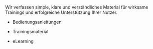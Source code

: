 Wir verfassen simple, klare und verständliches Material für wirksame Trainings und erfolgreiche Unterstützung Ihrer Nutzer.

* Bedienungsanleitungen

* Trainingsmaterial

* eLearning